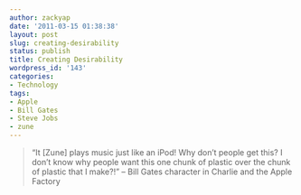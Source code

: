 ```yaml
---
author: zackyap
date: '2011-03-15 01:38:38'
layout: post
slug: creating-desirability
status: publish
title: Creating Desirability
wordpress_id: '143'
categories:
- Technology
tags:
- Apple
- Bill Gates
- Steve Jobs
- zune
---
```


  

> “It [Zune] plays music just like an iPod! Why don’t people get this? I don’t
know why people want this one chunk of plastic over the chunk of plastic that
I make?!” – Bill Gates character in Charlie and the Apple Factory

  

